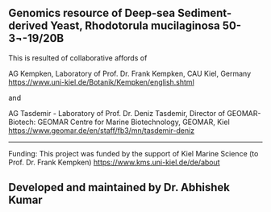 Genomics resource of Deep-sea Sediment-derived Yeast, Rhodotorula mucilaginosa 50-3¬-19/20B
------------------------------
This is resulted of collaborative affords of 

AG Kempken, Laboratory of Prof. Dr. Frank Kempken, CAU Kiel, Germany
https://www.uni-kiel.de/Botanik/Kempken/english.shtml

and 

AG Tasdemir - Laboratory of Prof. Dr. Deniz Tasdemir, Director of GEOMAR-Biotech: GEOMAR Centre for Marine Biotechnology, GEOMAR, Kiel
https://www.geomar.de/en/staff/fb3/mn/tasdemir-deniz

---------------------------
Funding: This project was funded by the support of Kiel Marine Science (to Prof. Dr. Frank Kempken)
https://www.kms.uni-kiel.de/de/about



Developed and maintained by Dr. Abhishek Kumar
---------------------------------

